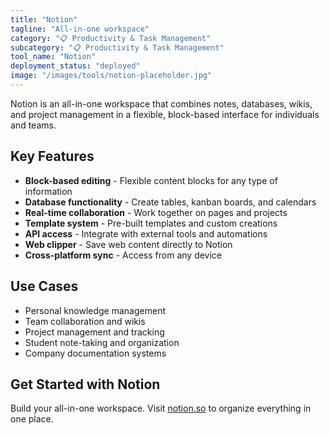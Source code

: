 ```yaml
---
title: "Notion"
tagline: "All-in-one workspace"
category: "📋 Productivity & Task Management"
subcategory: "📋 Productivity & Task Management"
tool_name: "Notion"
deployment_status: "deployed"
image: "/images/tools/notion-placeholder.jpg"
---
```

Notion is an all-in-one workspace that combines notes, databases, wikis, and project management in a flexible, block-based interface for individuals and teams.

## Key Features

- **Block-based editing** - Flexible content blocks for any type of information
- **Database functionality** - Create tables, kanban boards, and calendars
- **Real-time collaboration** - Work together on pages and projects
- **Template system** - Pre-built templates and custom creations
- **API access** - Integrate with external tools and automations
- **Web clipper** - Save web content directly to Notion
- **Cross-platform sync** - Access from any device

## Use Cases

- Personal knowledge management
- Team collaboration and wikis
- Project management and tracking
- Student note-taking and organization
- Company documentation systems

## Get Started with Notion

Build your all-in-one workspace. Visit [notion.so](https://www.notion.so) to organize everything in one place.